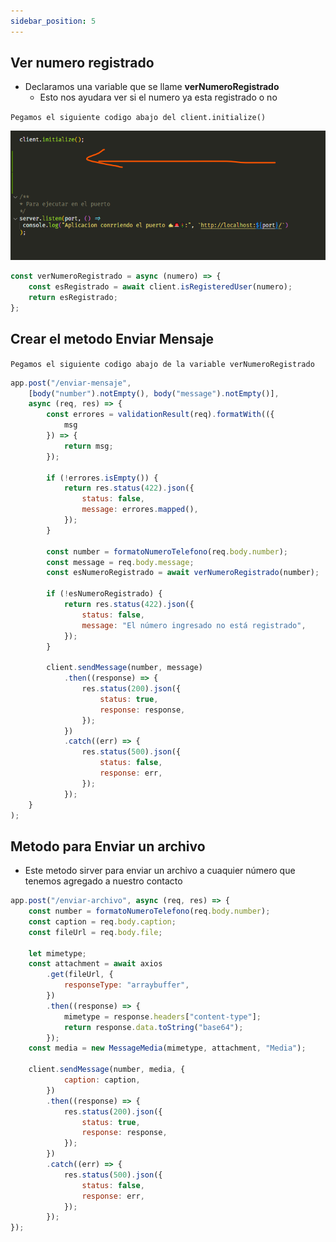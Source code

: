 ```yaml
---
sidebar_position: 5
---
```



## Ver numero registrado


- Declaramos una variable que se llame **verNumeroRegistrado**
    - Esto nos ayudara ver si el numero ya esta registrado o no
    
`Pegamos el siguiente codigo abajo del client.initialize()`

![Docusaurus logo](/img/aqui.png)

```js 
const verNumeroRegistrado = async (numero) => {
    const esRegistrado = await client.isRegisteredUser(numero);
    return esRegistrado;
};
```

## Crear el metodo Enviar Mensaje
`Pegamos el siguiente codigo abajo de la variable verNumeroRegistrado`

```js 
app.post("/enviar-mensaje",
    [body("number").notEmpty(), body("message").notEmpty()],
    async (req, res) => {
        const errores = validationResult(req).formatWith(({
            msg
        }) => {
            return msg;
        });

        if (!errores.isEmpty()) {
            return res.status(422).json({
                status: false,
                message: errores.mapped(),
            });
        }

        const number = formatoNumeroTelefono(req.body.number);
        const message = req.body.message;
        const esNumeroRegistrado = await verNumeroRegistrado(number);

        if (!esNumeroRegistrado) {
            return res.status(422).json({
                status: false,
                message: "El número ingresado no está registrado",
            });
        }

        client.sendMessage(number, message)
            .then((response) => {
                res.status(200).json({
                    status: true,
                    response: response,
                });
            })
            .catch((err) => {
                res.status(500).json({
                    status: false,
                    response: err,
                });
            });
    }
);
```
## Metodo para Enviar un archivo
- Este metodo sirver para enviar un archivo a cuaquier número que tenemos agregado a nuestro contacto

```js
app.post("/enviar-archivo", async (req, res) => {
    const number = formatoNumeroTelefono(req.body.number);
    const caption = req.body.caption;
    const fileUrl = req.body.file;

    let mimetype;
    const attachment = await axios
        .get(fileUrl, {
            responseType: "arraybuffer",
        })
        .then((response) => {
            mimetype = response.headers["content-type"];
            return response.data.toString("base64");
        });
    const media = new MessageMedia(mimetype, attachment, "Media");

    client.sendMessage(number, media, {
            caption: caption,
        })
        .then((response) => {
            res.status(200).json({
                status: true,
                response: response,
            });
        })
        .catch((err) => {
            res.status(500).json({
                status: false,
                response: err,
            });
        });
});
```